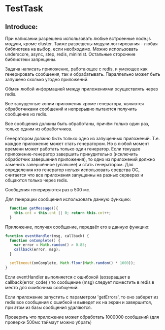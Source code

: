 # TestTask

## Introduce:

При написании разрешено использовать любые встроенные node.js модули, кроме cluster. Также разрешены модули логгирования - любая библиотека на выбор, если необходимо. Можно использовать underscore, async, step, redis, minimist. Остальные сторонние библиотеки запрещены.

Задача написать приложение, работающее с redis, и умеющее как генерировать сообщения, так и обрабатывать. Параллельно может быть запущено сколько угодно приложений.

Обмен любой информацией между приложениями осуществлять через redis.

Все запущенные копии приложения кроме генератора, являются обработчиками сообщений и непрерывно пытаются получить сообщение из redis.

Все сообщения должны быть обработаны, причём только один раз, только одним из обработчиков.

Генератором должно быть только одно из запущенных приложений. Т.е. каждое приложение может стать генератором. Но в любой момент времени может работать только один генератор. Если текущее приложение-генератор завершить принудительно (исключить обработчик завершения приложения), то одно из приложений должно заменить завершённое (упавшее) и стать генератором. Для определения кто генератор нельзя использовать средства ОС, считается что все приложения запущенны на разных серверах и общаются только через redis.

Сообщения генерируются раз в 500 мс.

Для генерации сообщения использовать данную функцию:

```JavaScript
  function getMessage(){
    this.cnt = this.cnt || 0; return this.cnt++;
  }
```

Приложение, получая сообщение, передаёт его в данную функцию:

```JavaScript
function eventHandler(msg, callback) {
  function onComplete() {
    var error = Math.random() > 0.85;
    callback(error, msg);
  }

  setTimeout(onComplete, Math.floor(Math.random() * 1000));
}
```

Если eventHandler выполняется с ошибокой (возвращает в callback(error_code) ) то сообщение (msg) следует поместить в redis в место для ошибочных сообщений.

Если приложение запустить с параметром 'getErrors', то оно заберет из redis все сообщения с ошибкой и выведет их на экран и завершится, при этом из базы сообщения удаляются.

Проверить что приложение может обработать 1000000 сообщений
(для проверки 500мс таймаут можно убрать)

